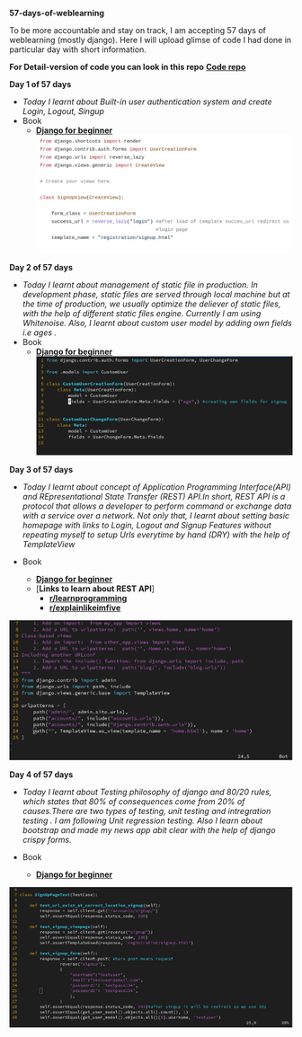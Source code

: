 **57-days-of-weblearning**

To be more accountable and stay on track, I am accepting 57 days of weblearning (mostly django).
Here I will upload glimse of code I had done in particular day with short information.

**For Detail-version of code you can look in this repo**
[**Code repo**](https://github.com/QuaackQuaack/learning-django)

**Day 1 of 57 days**
- *Today I learnt about Built-in user authentication system and create Login, Logout, Singup*
- Book
  - [**Django for beginner**](https://djangoforbeginners.com/introduction/)
![Image](https://github.com/QuaackQuaack/57-days-of-weblearning/blob/main/image/day1.jpg)

**Day 2 of 57 days**
- *Today I learnt about management of static file in production. In development phase, static files are served through local machine but at the time of production, we usually optimize the deliever of static files, with the help of different static files engine. Currently I am using Whitenoise. Also, I learnt about custom user model by adding own fields i.e ages .*
- Book
  - [**Django for beginner**](https://djangoforbeginners.com/introduction/)
![Image](https://github.com/QuaackQuaack/57-days-of-weblearning/blob/main/image/day2.jpg) 


**Day 3 of 57 days**
- *Today I learnt about concept of Application Programming Interface(API) and REpresentational State Transfer (REST) API.In short, REST API is a protocol that allows a developer to perform command or exchange data with a service over a network. Not only that, I learnt about setting basic homepage with links to Login, Logout and Signup Features without repeating myself to setup Urls everytime by hand (DRY) with the help of TemplateView*

- Book 
  - [**Django for beginner**](https://djangoforbeginners.com/introduction/)
  - [**Links to learn about REST API**]
    - [**r/learnprogramming**](https://www.reddit.com/r/learnprogramming/comments/apvqie/can_someone_please_explain_like_im_5what_a_rest/)
    - [**r/explainlikeimfive**](https://www.reddit.com/r/explainlikeimfive/comments/1fevr4/eli5_representational_state_transfer_rest_or/)

![Image](https://github.com/QuaackQuaack/57-days-of-weblearning/blob/main/image/day3.jpg) 


**Day 4 of 57 days**
- *Today I learnt about Testing philosophy of django and 80/20 rules, which states that 80% of consequences come from 20% of causes.There are two types of testing, unit testing and intregration testing . I am following Unit regression testing. Also I learn about bootstrap and made my news app abit clear with the help of django crispy forms.*

- Book
  - [**Django for beginner**](https://djangoforbeginners.com/introduction/)

![Image](https://github.com/QuaackQuaack/57-days-of-weblearning/blob/main/image/day4.png) 

